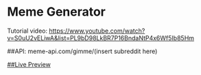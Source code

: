 # Meme Generator
Tutorial video:
https://www.youtube.com/watch?v=S0uU2vELiwA&list=PL9bD98LkBR7P16BndaNtP4x6Wf5Ib85Hm

##API:
meme-api.com/gimme/(insert subreddit here)

[##Live Preview](https://hiratsuna.github.io/Astrology-Memes-Generator/)